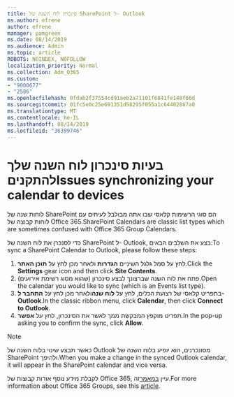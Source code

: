 ```yaml
---
title: סינכרון לוח השנה של SharePoint ל- Outlook
ms.author: efrene
author: efrene
manager: pamgreen
ms.date: 08/14/2019
ms.audience: Admin
ms.topic: article
ROBOTS: NOINDEX, NOFOLLOW
localization_priority: Normal
ms.collection: Adm_O365
ms.custom:
- "9000677"
- "2586"
ms.openlocfilehash: 0fdab2f37554cd91aeb2a71101f6841fe148f66d
ms.sourcegitcommit: 01fc5e0c25e691351d58295f055a1c64402867a0
ms.translationtype: MT
ms.contentlocale: he-IL
ms.lasthandoff: 08/14/2019
ms.locfileid: "36399746"
---
```

# <a name="issues-synchronizing-your-calendar-to-devices"></a><span data-ttu-id="fcf60-102">בעיות סינכרון לוח השנה שלך להתקנים</span><span class="sxs-lookup"><span data-stu-id="fcf60-102">Issues synchronizing your calendar to devices</span></span>

<span data-ttu-id="fcf60-103">לוחות שנה של SharePoint הם סוגי הרשימות קלאסי שבו אתה מבולבל לעיתים עם לוחות קבוצה של Office 365.</span><span class="sxs-lookup"><span data-stu-id="fcf60-103">SharePoint Calendars are classic list types which are sometimes confused with Office 365 Group Calendars.</span></span>

<span data-ttu-id="fcf60-104">כדי לסנכרן את לוח השנה של SharePoint ל- Outlook, בצע את השלבים הבאים:</span><span class="sxs-lookup"><span data-stu-id="fcf60-104">To sync a SharePoint Calendar to Outlook, please follow these steps:</span></span>

1. <span data-ttu-id="fcf60-105">לחץ על סמל גלגל השיניים **הגדרות** ולאחר מכן לחץ על **תוכן האתר**.</span><span class="sxs-lookup"><span data-stu-id="fcf60-105">Click the **Settings** gear icon and then click **Site Contents**.</span></span>
2. <span data-ttu-id="fcf60-106">פתח את לוח השנה שברצונך לבצע סינכרון (שהוא מסוג רשימת אירועים).</span><span class="sxs-lookup"><span data-stu-id="fcf60-106">Open the calendar you would like to sync (which is an Events list type).</span></span>
3. <span data-ttu-id="fcf60-107">בתפריט קלאסי של רצועת הכלים, לחץ על **לוח שנה**ולאחר מכן לחץ על **התחבר ל- Outlook**.</span><span class="sxs-lookup"><span data-stu-id="fcf60-107">In the classic ribbon menu, click **Calendar**, then click **Connect to Outlook**.</span></span>
4. <span data-ttu-id="fcf60-108">תפריט מוקפץ המבקשת ממך לאשר את הסינכרון, לחץ על **אפשר**.</span><span class="sxs-lookup"><span data-stu-id="fcf60-108">In the pop-up asking you to confirm the sync, click **Allow**.</span></span>

>[!Note]
> <span data-ttu-id="fcf60-109">כאשר תבצע שינוי בלוח השנה של Outlook מסונכרנים, הוא יופיע בלוח השנה של SharePoint ולהיפך.</span><span class="sxs-lookup"><span data-stu-id="fcf60-109">When you make a change in the synced Outlook calendar, it will appear in the SharePoint calendar and vice versa.</span></span>

<span data-ttu-id="fcf60-110">לקבלת מידע נוסף אודות קבוצות של Office 365, עיין [במאמר](https://support.office.com/en-us/article/Learn-about-Office-365-groups-b565caa1-5c40-40ef-9915-60fdb2d97fa2)זה.</span><span class="sxs-lookup"><span data-stu-id="fcf60-110">For more information about Office 365 Groups, see this [article](https://support.office.com/en-us/article/Learn-about-Office-365-groups-b565caa1-5c40-40ef-9915-60fdb2d97fa2).</span></span>
